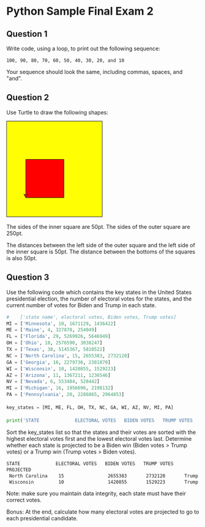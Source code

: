 # Python Sample Final Exam 2
## Question 1
Write code, using a loop, to print out the following sequence:
```
100, 90, 80, 70, 60, 50, 40, 30, 20, and 10
```
Your sequence should look the same, including commas, spaces, and "and".

## Question 2

Use Turtle to draw the following shapes:

![Image of turtle task](sample_final_exam_2_turtle.jpg)

The sides of the inner square are 50pt. The sides of the outer square are 250pt.

The distances between the left side of the outer square and the left side of the inner square is 50pt. The distance between the bottoms of the squares is also 50pt.


## Question 3
Use the following code which contains the key states in the United States presidential election, the number of electoral votes for the states, and the current number of votes for Biden and Trump in each state.

```python
#    ['state name', electoral votes, Biden votes, Trump votes]
MI = ['Minnesota', 10, 1671129, 1436422]
ME = ['Maine', 4, 327878, 254049]
FL = ['Florida', 29, 5269926, 5646949]
OH = ['Ohio', 18, 2576590, 3038247]
TX = ['Texas', 38, 5145367, 5810522]
NC = ['North Carolina', 15, 2655383, 2732120]
GA = ['Georgia', 16, 2279736, 2381870]
WI = ['Wisconsin', 10, 1420855, 1529223]
AZ = ['Arizona', 11, 1367211, 1236546]
NV = ['Nevada', 6, 553484, 528442]
MI = ['Michigan', 16, 1956696, 2198132]
PA = ['Pennsylvania', 20, 2286865, 2964853]

key_states = [MI, ME, FL, OH, TX, NC, GA, WI, AZ, NV, MI, PA]

print('STATE             ELECTORAL VOTES   BIDEN VOTES   TRUMP VOTES   PROJECTED')
```

Sort the key_states list so that the states and their votes are sorted with the highest electoral votes first and the lowest electoral votes last. Determine whether each state is projected to be a Biden win (Biden votes > Trump votes) or a Trump win (Trump votes > Biden votes).

```
STATE             ELECTORAL VOTES   BIDEN VOTES   TRUMP VOTES   PROJECTED
 North Carolina    15                2655383       2732120       Trump
 Wisconsin         10                1420855       1529223       Trump
```

Note: make sure you maintain data integrity, each state must have their correct votes.

Bonus: At the end, calculate how many electoral votes are projected to go to each presidential candidate.
